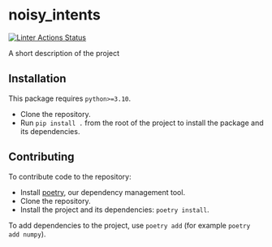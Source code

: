 # noisy_intents
[![Linter Actions Status](https://github.com/Seon82/noisy_intents/actions/workflows/lint.yml/badge.svg?branch=main)](https://github.com/Seon82/noisy_intents/actions)

A short description of the project


## Installation
This package requires `python>=3.10`.

* Clone the repository.
* Run `pip install .` from the root of the project to install the package and its dependencies.

## Contributing
To contribute code to the repository:

* Install [poetry](https://python-poetry.org/docs/#installation), our dependency management tool.
* Clone the repository.
* Install the project and its dependencies: `poetry install`.
  
To add dependencies to the project, use `poetry add` (for example `poetry add numpy`). 


